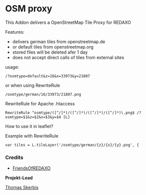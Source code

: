 # OSM proxy
This Addon delivers a OpenStreetMap Tile Proxy for REDAXO

Features: 

- delivers german tiles from openstreetmap.de
- or default tiles from openstreetmap.org
- stored files will be deleted afer 1 day
- does not accept direct calls of tiles from external sites


usage:

`/?osmtype=default&z=16&x=33973&y=21807`

or when using RewriteRule 

`/osmtype/german/16/33973/21807.png`

RewriteRule for Apache .htaccess
 
`RewriteRule ^osmtype/([^/]*)/([^/]*)/([^/]*)/([^/]*)\.png$ /?osmtype=$1&z=$2&x=$3&y=$4 [L]` 

How to use it in leaflet?

Example with RewriteRule

`var tiles = L.tileLayer('/osmtype/german/{z}/{x}/{y}.png', {`


### Credits

- [FriendsOfREDAXO](https://github.com/FriendsOfREDAXO)

**Projekt-Lead**

[Thomas Skerbis](https://github.com/skerbis)
